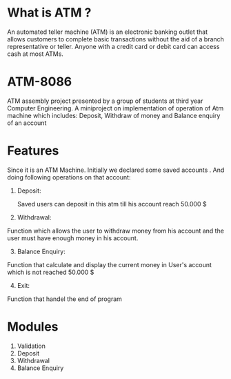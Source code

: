# What is ATM ?
An automated teller machine (ATM) is an electronic banking outlet that allows customers to complete basic transactions without the aid of a branch representative or teller. Anyone with a credit card or debit card can access cash at most ATMs.
# ATM-8086
 ATM assembly project presented by a group of students at third year Computer Engineering.
 A miniproject on implementation of operation of Atm machine which includes:
 Deposit, Withdraw of money and Balance enquiry of an account 
   
# Features
Since it is an ATM Machine. Initially we declared some saved accounts . And doing following operations on that account:
1. Deposit:
 
   Saved users can deposit in this atm till his account reach 50.000 $ 

2. Withdrawal:

  Function which allows the user to withdraw money from his account and the user must have enough money in his account.  

3. Balance Enquiry:

  Function that calculate and display the current money in User's account which is not reached 50.000 $  

4. Exit:

  Function that handel the end of program 

# Modules
1. Validation
2. Deposit
3. Withdrawal
4. Balance Enquiry
